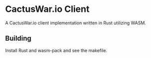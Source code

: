 # CactusWar.io Client
A CactusWar.io client implementation written in Rust utilizing WASM.

## Building
Install Rust and wasm-pack and see the makefile.
